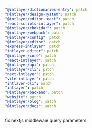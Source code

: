 ```yaml
---
"@intlayer/dictionaries-entry": patch
"@intlayer/design-system": patch
"@intlayer/editor-react": patch
"react-scripts-intlayer": patch
"@intlayer/chokidar": patch
"@intlayer/webpack": patch
"@intlayer/config": patch
"@intlayer/editor": patch
"express-intlayer": patch
"intlayer-editor": patch
"@intlayer/core": patch
"react-intlayer": patch
"@intlayer/api": patch
"@intlayer/cli": patch
"next-intlayer": patch
"vite-intlayer": patch
"intlayer-cli": patch
"intlayer": patch
"@intlayer/backend": patch
"website": patch
"@intlayer/blog": patch
"@intlayer/docs": patch
---
```


fix nextjs middleware query parameters
